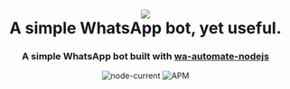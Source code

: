 <h1 align="center">
    <a href="https://github.com/SlavyanDesu/simple-wa-bot"><img src="https://images2.alphacoders.com/505/505658.png"></a>
    <br>
    A simple WhatsApp bot, yet useful.
</h1>

<h3 align=center>A simple WhatsApp bot built with <a href="https://github.com/open-wa/wa-automate-nodejs">wa-automate-nodejs</a></h3>

<div align= "center">
    <img alt="node-current" src="https://img.shields.io/node/v/package">
    <img alt="APM" src="https://img.shields.io/apm/l/vim-mode">
</div>
